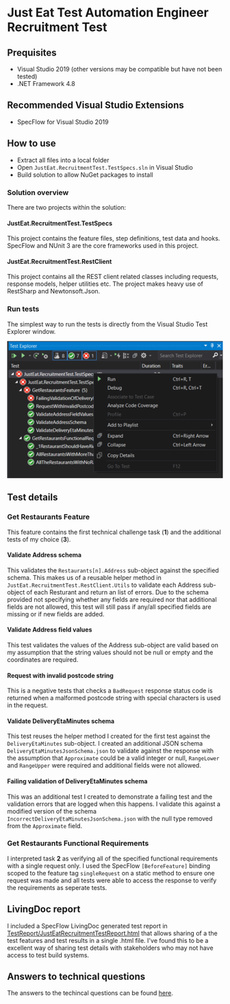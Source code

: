 # Just Eat Test Automation Engineer Recruitment Test

## Prequisites
- Visual Studio 2019 (other versions may be compatible but have not been tested)
- .NET Framework 4.8

## Recommended Visual Studio Extensions
- SpecFlow for Visual Studio 2019

## How to use
- Extract all files into a local folder
- Open `JustEat.RecruitmentTest.TestSpecs.sln` in Visual Studio
- Build solution to allow NuGet packages to install

### Solution overview
There are two projects within the solution:

#### JustEat.RecruitmentTest.TestSpecs
This project contains the feature files, step definitions, test data and hooks. SpecFlow and NUnit 3 are the core frameworks used in this project.

#### JustEat.RecruitmentTest.RestClient
This project contains all the REST client related classes including requests, response models, helper utilities etc. The project makes heavy use of RestSharp and Newtonsoft.Json.

### Run tests
The simplest way to run the tests is directly from the Visual Studio Test Explorer window.

![Test explorer](img/test-explorer.png "Test explorer")

## Test details

### Get Restaurants Feature

This feature contains the first technical challenge task (**1**) and the additional tests of my choice (**3**).

#### Validate Address schema
This validates the `Restaurants[n].Address` sub-object against the specified schema. This makes us of a reusable helper method in `JustEat.RecruitmentTest.RestClient.Utils` to validate each Address sub-object of each Resturant and return an list of errors.
Due to the schema provided not specifying whether any fields are required nor that additional fields are not allowed, this test will still pass if any/all specified fields are missing or if new fields are added.

#### Validate Address field values
This test validates the values of the Address sub-object are valid based on my assumption that the string values should not be null or empty and the coordinates are required.

#### Request with invalid postcode string
This is a negative tests that checks a `BadRequest` response status code is returned when a malformed postcode string with special characters is used in the request.

#### Validate DeliveryEtaMinutes schema
This test reuses the helper method I created for the first test against the `DeliveryEtaMinutes` sub-object. 
I created an additional JSON schema `DeliveryEtaMinutesJsonSchema.json` to validate against the response with the assumption that `Approximate` could be a valid integer or null, `RangeLower` and `RangeUpper` were required and additional fields were not allowed.

#### Failing validation of DeliveryEtaMinutes schema
This was an additional test I created to demonstrate a failing test and the validation errors that are logged when this happens. I validate this against a modified version of the schema `IncorrectDeliveryEtaMinutesJsonSchema.json` with the null type removed from the `Approximate` field.

### Get Restaurants Functional Requirements
I interpreted task **2** as verifying all of the specified functional requirements with a single request only. I used the SpecFlow `[BeforeFeature]` binding scoped to the feature tag `singleRequest` on a static method to ensure one request was made and all tests were able to access the response to verify the requirements as seperate tests.

## LivingDoc report
I included a SpecFlow LivingDoc generated test report in [TestReport/JustEatRecruitmentTestReport.html](TestReport/JustEatRecruitmentTestReport.html) that allows sharing of a the test features and test results in a single .html file. I've found this to be a excellent way of sharing test details with stakeholders who may not have access to test build systems.

## Answers to technical questions
The answers to the techincal questions can be found [here](answers-to-technical-questions.md).